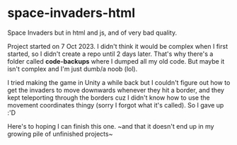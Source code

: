 # space-invaders-html

Space Invaders but in html and js, and of very bad quality.

Project started on 7 Oct 2023.
I didn't think it would be complex when I first started, so I didn't create a repo until 2 days later. That's why there's a folder called <b>code-backups</b> where I dumped all my old code. But maybe it isn't complex and I'm just dumb/a noob (lol).

I tried making the game in Unity a while back but I couldn't figure out how to get the invaders to move downwards whenever they hit a border, and they kept teleporting through the borders cuz I didn't know how to use the movement coordinates thingy (sorry I forgot what it's called). So I gave up :'D

Here's to hoping I can finish this one.
~and that it doesn't end up in my growing pile of unfinished projects~